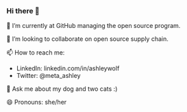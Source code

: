 ### Hi there 👋 

🔭 I’m currently at GitHub managing the open source program. 

👯 I’m looking to collaborate on open source supply chain.

📫 How to reach me:
- LinkedIn: linkedin.com/in/ashleywolf
- Twitter: @meta_ashley

💬 Ask me about my dog and two cats :)

😄 Pronouns: she/her

